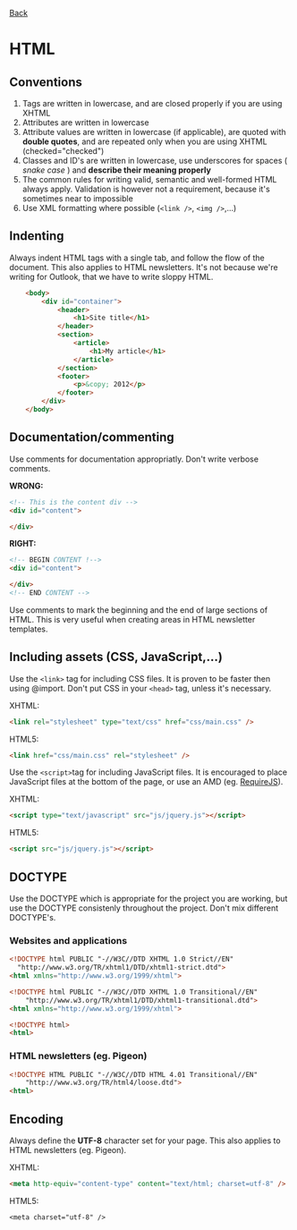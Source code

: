 [Back](https://github.com/digiti/styleguides)
# HTML

## Conventions
1. Tags are written in lowercase, and are closed properly if you are using XHTML
2. Attributes are written in lowercase
3. Attribute values are written in lowercase (if applicable), are quoted with **double quotes**, and are repeated only when you are using XHTML (checked="checked")
4. Classes and ID's are written in lowercase, use underscores for spaces ( _snake case_ ) and **describe their meaning properly**
5. The common rules for writing valid, semantic and well-formed HTML always apply. Validation is however not a requirement, because it's sometimes near to impossible
6. Use XML formatting where possible (`<link />`, `<img />`,...)


## Indenting
Always indent HTML tags with a single tab, and follow the flow of the document. This also applies to HTML newsletters. It's not because we're writing for Outlook, that we have to write sloppy HTML.
```HTML
	<body>
		<div id="container">
			<header>
				<h1>Site title</h1>
			</header>
			<section>
				<article>
					<h1>My article</h1>
				</article>
			</section>
			<footer>
				<p>&copy; 2012</p>
			</footer>
		</div>
	</body>
```


## Documentation/commenting
Use comments for documentation appropriatly. Don't write verbose comments.

**WRONG:**
```HTML
<!-- This is the content div -->
<div id="content">

</div>
```

**RIGHT:**
```HTML
<!-- BEGIN CONTENT !-->
<div id="content">

</div>
<!-- END CONTENT -->
```

Use comments to mark the beginning and the end of large sections of HTML. This is very useful when creating areas in HTML newsletter templates.


## Including assets (CSS, JavaScript,...)

Use the `<link>` tag for including CSS files. It is proven to be faster then using @import. Don't put CSS in your `<head>` tag, unless it's necessary.

XHTML:
```HTML
<link rel="stylesheet" type="text/css" href="css/main.css" />
```

HTML5:
```HTML
<link href="css/main.css" rel="stylesheet" />
```

Use the `<script>`tag for including JavaScript files. It is encouraged to place JavaScript files at the bottom of the page, or use an AMD (eg. [RequireJS](http://requirejs.org/)).

XHTML:
```HTML
<script type="text/javascript" src="js/jquery.js"></script>
```

HTML5:
```HTML
<script src="js/jquery.js"></script>
```


## DOCTYPE

Use the DOCTYPE which is appropriate for the project you are working, but use the DOCTYPE consistenly throughout the project. Don't mix different DOCTYPE's.

### Websites and applications

```HTML
<!DOCTYPE html PUBLIC "-//W3C//DTD XHTML 1.0 Strict//EN"
  "http://www.w3.org/TR/xhtml1/DTD/xhtml1-strict.dtd">
<html xmlns="http://www.w3.org/1999/xhtml">
```

```HTML
<!DOCTYPE html PUBLIC "-//W3C//DTD XHTML 1.0 Transitional//EN"
	"http://www.w3.org/TR/xhtml1/DTD/xhtml1-transitional.dtd">
<html xmlns="http://www.w3.org/1999/xhtml">
```

```HTML
<!DOCTYPE html>
<html>
```

### HTML newsletters (eg. Pigeon)

```HTML
<!DOCTYPE HTML PUBLIC "-//W3C//DTD HTML 4.01 Transitional//EN"
	"http://www.w3.org/TR/html4/loose.dtd">
<html>
```


## Encoding

Always define the **UTF-8** character set for your page. This also applies to HTML newsletters (eg. Pigeon).

XHTML:
```HTML
<meta http-equiv="content-type" content="text/html; charset=utf-8" />
```

HTML5:
```
<meta charset="utf-8" />
```